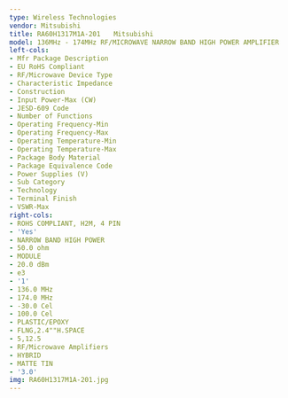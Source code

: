```yaml
---
type: Wireless Technologies
vendor: Mitsubishi
title: RA60H1317M1A-201　　Mitsubishi
model: 136MHz - 174MHz RF/MICROWAVE NARROW BAND HIGH POWER AMPLIFIER
left-cols:
- Mfr Package Description
- EU RoHS Compliant
- RF/Microwave Device Type
- Characteristic Impedance
- Construction
- Input Power-Max (CW)
- JESD-609 Code
- Number of Functions
- Operating Frequency-Min
- Operating Frequency-Max
- Operating Temperature-Min
- Operating Temperature-Max
- Package Body Material
- Package Equivalence Code
- Power Supplies (V)
- Sub Category
- Technology
- Terminal Finish
- VSWR-Max
right-cols:
- ROHS COMPLIANT, H2M, 4 PIN
- 'Yes'
- NARROW BAND HIGH POWER
- 50.0 ohm
- MODULE
- 20.0 dBm
- e3
- '1'
- 136.0 MHz
- 174.0 MHz
- -30.0 Cel
- 100.0 Cel
- PLASTIC/EPOXY
- FLNG,2.4""H.SPACE
- 5,12.5
- RF/Microwave Amplifiers
- HYBRID
- MATTE TIN
- '3.0'
img: RA60H1317M1A-201.jpg
---
```

